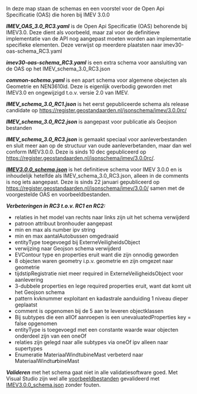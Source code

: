 In deze map staan de schemas en een voorstel voor de Open Api Specificatie (OAS) die horen bij IMEV 3.0.0

***IMEV_OAS_3.0_RC3.yaml*** is de Open Api Specificatie (OAS) behorende bij IMEV3.0.
Deze dient als voorbeeld, maar zal voor de definitieve implementatie van de API nog aangepast moeten worden aan implementatie specifieke elementen.
Deze verwijst op meerdere plaatsten naar imev30-oas-schema_RC3.yaml  

***imev30-oas-schema_RC3.yaml*** is een extra schema voor aansluiting van de OAS op het IMEV_schema_3.0_RC3.json  

***common-schema.yaml*** is een apart schema voor algemene obejecten als Geometrie en NEN3610id. Deze is eigenlijk overbodig geworden met IMEV3.0 en ongewijzigd t.o.v. versie 2.0 van IMEV.

***IMEV_schema_3.0_RC1.json*** is het eerst gepubliceerde schema als release candidate op https://register.geostandaarden.nl/jsonschema/imev/3.0.0rc/

***IMEV_schema_3.0_RC2.json*** is aangepast voor publicatie als Geojson bestanden  

***IMEV_schema_3.0_RC3.json*** is gemaakt speciaal voor aanleverbestanden en sluit meer aan op de structuur van oude aanleverbetanden, maar dan wel conform IMEV3.0.0. 
Deze is sinds 10 dec gepubliceerd op https://register.geostandaarden.nl/jsonschema/imev/3.0.0rc/.

***[IMEV3.0.0_schema.json](https://register.geostandaarden.nl/jsonschema/imev/3.0.0/IMEV3.0.0_schema.json)*** is het definitieve schema voor IMEV 3.0.0 en is inhoudelijk hetelfde als IMEV_schema_3.0_RC3.json, alleen in de comments is nog iets aangepast.
Deze is sinds 22 januari gepubliceerd op https://register.geostandaarden.nl/jsonschema/imev/3.0.0/ samen met de voorgestelde OAS en voorbeeldbestanden.

***Verbeteringen in RC3 t.o.v. RC1 en RC2:***  

- relaties in het model van rechts naar links zijn uit het schema verwijderd
- patroon attribuut bronhouder aangepast
- min en max als number ipv string
- min en max aantalAutobussen omgedraaid 
- entityType toegevoegd bij ExterneVeiligheidsObject 
- verwijzing naar Geojson schema verwijderd 
- EVContour type en properties eruit want die zijn onnodig geworden 
- 8 objecten waren geometry i.p.v. geometrie en zijn omgezet naar geometrie 
- tijdstipRegistratie niet meer required in ExterneVeiligheidsObject voor aanlevering 
- 3-dubbele properties en lege required properties eruit, want dat komt uit het Geojson schema 
- pattern kvknummer exploitant en kadastrale aanduiding 1 niveau dieper geplaatst 
- comment is opgenomen bij de 5 aan te leveren objectklassen 
- Bij subtypes die een allOf aanroepen is een unevaluatedProperties key = false opgenomen 
- entityType is toegevoegd met een constante waarde waar objecten onderdeel zijn van een oneOf 
- relaties zijn gelegd naar alle subtypes via oneOf ipv alleen naar supertypes
- Enumeratie MateriaalWindtubineMast verbeterd naar MateriaalWindtu***r***bineMast

***Valideren*** met het schema gaat niet in alle validatiesoftware goed. Met Visual Studio zijn wel alle [voorbeeldbestanden](https://register.geostandaarden.nl/jsonschema/imev/3.0.0/voorbeeldbestanden/) gevalideerd met [IMEV3.0.0_schema.json](https://register.geostandaarden.nl/jsonschema/imev/3.0.0/IMEV3.0.0_schema.json) zonder fouten.
